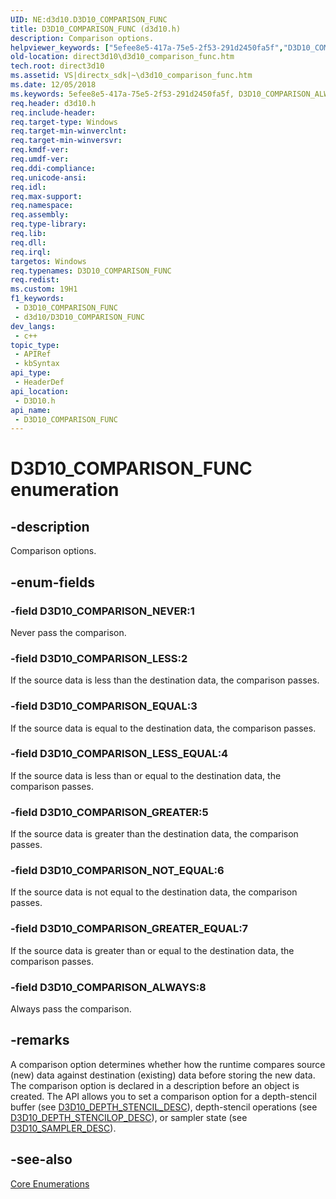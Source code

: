 ```yaml
---
UID: NE:d3d10.D3D10_COMPARISON_FUNC
title: D3D10_COMPARISON_FUNC (d3d10.h)
description: Comparison options.
helpviewer_keywords: ["5efee8e5-417a-75e5-2f53-291d2450fa5f","D3D10_COMPARISON_ALWAYS","D3D10_COMPARISON_EQUAL","D3D10_COMPARISON_FUNC","D3D10_COMPARISON_FUNC enumeration [Direct3D 10]","D3D10_COMPARISON_GREATER","D3D10_COMPARISON_GREATER_EQUAL","D3D10_COMPARISON_LESS","D3D10_COMPARISON_LESS_EQUAL","D3D10_COMPARISON_NEVER","D3D10_COMPARISON_NOT_EQUAL","d3d10/D3D10_COMPARISON_ALWAYS","d3d10/D3D10_COMPARISON_EQUAL","d3d10/D3D10_COMPARISON_FUNC","d3d10/D3D10_COMPARISON_GREATER","d3d10/D3D10_COMPARISON_GREATER_EQUAL","d3d10/D3D10_COMPARISON_LESS","d3d10/D3D10_COMPARISON_LESS_EQUAL","d3d10/D3D10_COMPARISON_NEVER","d3d10/D3D10_COMPARISON_NOT_EQUAL","direct3d10.d3d10_comparison_func"]
old-location: direct3d10\d3d10_comparison_func.htm
tech.root: direct3d10
ms.assetid: VS|directx_sdk|~\d3d10_comparison_func.htm
ms.date: 12/05/2018
ms.keywords: 5efee8e5-417a-75e5-2f53-291d2450fa5f, D3D10_COMPARISON_ALWAYS, D3D10_COMPARISON_EQUAL, D3D10_COMPARISON_FUNC, D3D10_COMPARISON_FUNC enumeration [Direct3D 10], D3D10_COMPARISON_GREATER, D3D10_COMPARISON_GREATER_EQUAL, D3D10_COMPARISON_LESS, D3D10_COMPARISON_LESS_EQUAL, D3D10_COMPARISON_NEVER, D3D10_COMPARISON_NOT_EQUAL, d3d10/D3D10_COMPARISON_ALWAYS, d3d10/D3D10_COMPARISON_EQUAL, d3d10/D3D10_COMPARISON_FUNC, d3d10/D3D10_COMPARISON_GREATER, d3d10/D3D10_COMPARISON_GREATER_EQUAL, d3d10/D3D10_COMPARISON_LESS, d3d10/D3D10_COMPARISON_LESS_EQUAL, d3d10/D3D10_COMPARISON_NEVER, d3d10/D3D10_COMPARISON_NOT_EQUAL, direct3d10.d3d10_comparison_func
req.header: d3d10.h
req.include-header: 
req.target-type: Windows
req.target-min-winverclnt: 
req.target-min-winversvr: 
req.kmdf-ver: 
req.umdf-ver: 
req.ddi-compliance: 
req.unicode-ansi: 
req.idl: 
req.max-support: 
req.namespace: 
req.assembly: 
req.type-library: 
req.lib: 
req.dll: 
req.irql: 
targetos: Windows
req.typenames: D3D10_COMPARISON_FUNC
req.redist: 
ms.custom: 19H1
f1_keywords:
 - D3D10_COMPARISON_FUNC
 - d3d10/D3D10_COMPARISON_FUNC
dev_langs:
 - c++
topic_type:
 - APIRef
 - kbSyntax
api_type:
 - HeaderDef
api_location:
 - D3D10.h
api_name:
 - D3D10_COMPARISON_FUNC
---
```


# D3D10_COMPARISON_FUNC enumeration


## -description

Comparison options.

## -enum-fields

### -field D3D10_COMPARISON_NEVER:1

Never pass the comparison.

### -field D3D10_COMPARISON_LESS:2

If the source data is less than the destination data, the comparison passes.

### -field D3D10_COMPARISON_EQUAL:3

If the source data is equal to the destination data, the comparison passes.

### -field D3D10_COMPARISON_LESS_EQUAL:4

If the source data is less than or equal to the destination data, the comparison passes.

### -field D3D10_COMPARISON_GREATER:5

If the source data is greater than the destination data, the comparison passes.

### -field D3D10_COMPARISON_NOT_EQUAL:6

If the source data is not equal to the destination data, the comparison passes.

### -field D3D10_COMPARISON_GREATER_EQUAL:7

If the source data is greater than or equal to the destination data, the comparison passes.

### -field D3D10_COMPARISON_ALWAYS:8

Always pass the comparison.

## -remarks

A comparison option determines whether how the runtime compares source (new) data against destination (existing) data before storing the new data. The comparison option is declared in a description before an object is created. The API allows you to set a comparison option for a depth-stencil buffer (see <a href="/windows/desktop/api/d3d10/ns-d3d10-d3d10_depth_stencil_desc">D3D10_DEPTH_STENCIL_DESC</a>), depth-stencil operations (see <a href="/windows/desktop/api/d3d10/ns-d3d10-d3d10_depth_stencilop_desc">D3D10_DEPTH_STENCILOP_DESC</a>), or sampler state (see <a href="/windows/desktop/api/d3d10/ns-d3d10-d3d10_sampler_desc">D3D10_SAMPLER_DESC</a>).

## -see-also

<a href="/windows/desktop/direct3d10/d3d10-graphics-reference-d3d10-core-enums">Core Enumerations</a>
